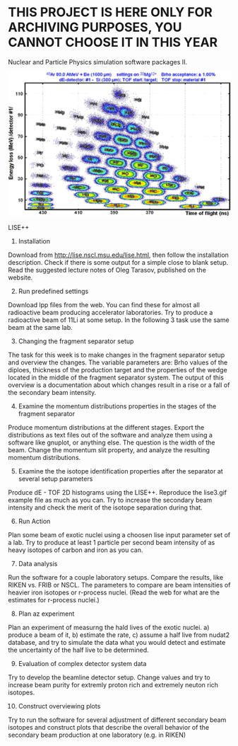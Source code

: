 # THIS PROJECT IS HERE ONLY FOR ARCHIVING PURPOSES, YOU CANNOT CHOOSE IT IN THIS YEAR

Nuclear and Particle Physics simulation software packages II.

![lise.gif](lise.gif)

LISE++

1. Installation

Download from http://lise.nscl.msu.edu/lise.html,
then follow the installation description.
Check if there is some output for a simple close to blank setup. 
Read the suggested lecture notes of Oleg Tarasov, published on the website. 

2. Run predefined settings

Download lpp files from the web. You can find these for almost all 
radioactive beam producing accelerator laboratories. Try to produce a 
radioactive beam of 11Li at some setup. In the following 3 task use the 
same beam at the same lab. 

3. Changing the fragment separator setup  

The task for this week is to make changes in the fragment separator 
setup and overview the changes. The variable parameters are: Brho values of the 
diploes, thickness of the production target and the properties of the wedge 
located in the middle of the fragment separator system. 
The output of this overview is a documentation about which changes result in a rise or 
a fall of the secondary beam intensity. 

4. Examine the momentum distributions properties in the stages of the fragment separator

Produce momentum distributions at the different stages. Export the distributions 
as text files out of the software and analyze them using a software like gnuplot, 
or anything else. The question is the width of the beam. 
Change the momentum slit property, and analyze the resulting momentum distributions. 

5. Examine the the isotope identification properties after the separator at 
several setup parameters

Produce dE - TOF 2D histograms using the LISE++. Reproduce the lise3.gif example file 
as much as you can. Try to increase the secondary beam intensity and check the merit 
of the isotope separation during that. 


6. Run Action

Plan some beam of exotic nuclei using a choosen lise input parameter set of a lab. 
Try to produce at least 1 particle per second beam intensity of as heavy isotopes 
of carbon and iron as you can.  

7. Data analysis

Run the software for a couple laboratory setups. Compare the results, 
like RIKEN vs. FRIB or NSCL.  The parameters to compare are beam intensities 
of heavier iron isotopes or r-process nuclei. (Read the web for what are the 
estimates for r-process nuclei.)   

8. Plan az experiment 

Plan an experiment of measurng the hald lives of the exotic nuclei. 
a) produce a beam of it, b) estimate the rate, c) assume a half live from nudat2 
database, and try to simulate the data what you would detect and estimate the 
uncertainty of the half live to be determined. 

9. Evaluation of complex detector system data

Try to develop the beamline detector setup. Change values and try to increase beam 
purity for extremly proton rich and extremely neuton rich isotopes. 


10. Construct overviewing plots 

Try to run the software for several adjustment of different secondary beam isotopes and 
construct plots that describe the overall behavior of the secondary beam production at 
one laboratory (e.g. in RIKEN)
